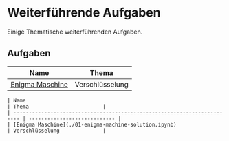 # Weiterführende Aufgaben

Einige Thematische weiterführenden Aufgaben.

## Aufgaben

| Name                                                                     | Thema                        |
| ------------------------------------------------------------------------ | ---------------------------- |
| [Enigma Maschine](./01-enigma-machine)                                   | Verschlüsselung              |


```{dropdown} **Lösungen** (Nur für Cheater)
| Name                                                                     | Thema                        |
| ------------------------------------------------------------------------ | ---------------------------- |
| [Enigma Maschine](./01-enigma-machine-solution.ipynb)                    | Verschlüsselung              |
```